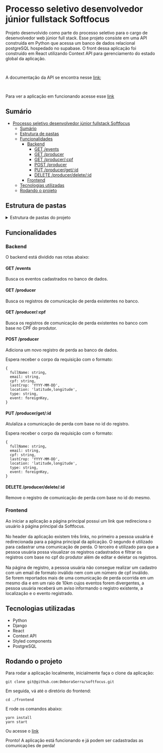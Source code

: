 # Processo seletivo desenvolvedor júnior fullstack Softfocus

Projeto desenvolvido como parte do processo seletivo para o cargo de desenvolvedor web júnior full stack. Esse projeto consiste em uma API construída em Python que acessa um banco de dados relacional postgreSQL hospedado no supabase. O front dessa aplicação foi construído em React utilizando Context API para gerenciamento do estado global da aplicação.

<br />

A documentação da API se encontra nesse [link](https://softfocus.docs.apiary.io/#reference/0/eventos);

<br />

Para ver a aplicação em funcionando acesse esse [link](https://proagro.vercel.app/)

## Sumário
- [Processo seletivo desenvolvedor júnior fullstack Softfocus](#processo-seletivo-desenvolvedor-júnior-fullstack-softfocus)
  - [Sumário](#sumário)
  - [Estrutura de pastas](#estrutura-de-pastas)
  - [Funcionalidades](#funcionalidades)
    - [Backend](#backend)
      - [GET /events](#get-events)
      - [GET /producer](#get-producer)
      - [GET /producer/:cpf](#get-producercpf)
      - [POST /producer](#post-producer)
      - [PUT /producer/get/:id](#put-producergetid)
      - [DELETE /producer/delete/:id](#delete-producerdeleteid)
    - [Frontend](#frontend)
  - [Tecnologias utilizadas](#tecnologias-utilizadas)
  - [Rodando o projeto](#rodando-o-projeto)

## Estrutura de pastas

<details>
  <summary>Estrutura de pastas do projeto</summary>

```
.
├── backend
│   ├── backend
│   │   ├── asgi.py
│   │   ├── __init__.py
│   │   ├── __pycache__
│   │   │   ├── __init__.cpython-38.pyc
│   │   │   ├── settings.cpython-38.pyc
│   │   │   ├── urls.cpython-38.pyc
│   │   │   └── wsgi.cpython-38.pyc
│   │   ├── settings.py
│   │   ├── urls.py
│   │   └── wsgi.py
│   ├── lossCommunication
│   │   ├── admin.py
│   │   ├── apps.py
│   │   ├── __init__.py
│   │   ├── migrations
│   │   │   ├── 0001_initial.py
│   │   │   ├── 0002_alter_producer_cpf_alter_producer_email.py
│   │   │   ├── 0003_alter_producer_cpf_alter_producer_email.py
│   │   │   ├── __init__.py
│   │   │   └── __pycache__
│   │   │       ├── 0001_initial.cpython-38.pyc
│   │   │       ├── 0002_alter_producer_cpf_alter_producer_email.cpython-38.pyc
│   │   │       ├── 0003_alter_producer_cpf_alter_producer_email.cpython-38.pyc
│   │   │       └── __init__.cpython-38.pyc
│   │   ├── models.py
│   │   ├── __pycache__
│   │   │   ├── admin.cpython-38.pyc
│   │   │   ├── apps.cpython-38.pyc
│   │   │   ├── __init__.cpython-38.pyc
│   │   │   ├── models.cpython-38.pyc
│   │   │   ├── serializers.cpython-38.pyc
│   │   │   ├── urls.cpython-38.pyc
│   │   │   └── views.cpython-38.pyc
│   │   ├── serializers.py
│   │   ├── tests.py
│   │   ├── urls.py
│   │   └── views.py
│   ├── manage.py
│   └── requirements.txt
├── frontend
│   ├── package.json
│   ├── public
│   │   ├── favicon.ico
│   │   ├── index.html
│   │   ├── logo192.png
│   │   ├── logo512.png
│   │   ├── manifest.json
│   │   └── robots.txt
│   ├── README.md
│   ├── src
│   │   ├── App.css
│   │   ├── App.js
│   │   ├── App.test.js
│   │   ├── components
│   │   │   ├── Content.js
│   │   │   ├── Footer.js
│   │   │   ├── Header.js
│   │   │   └── SearchBar.js
│   │   ├── context
│   │   │   └── Provider.js
│   │   ├── images
│   │   │   ├── banner-21.jpg
│   │   │   ├── Frame-2.png
│   │   │   └── softfocus.svg
│   │   ├── index.css
│   │   ├── index.js
│   │   ├── logo.svg
│   │   ├── pages
│   │   │   ├── Home.js
│   │   │   ├── Register.js
│   │   │   └── Search.js
│   │   ├── reportWebVitals.js
│   │   ├── setupTests.js
│   │   └── styles
│   │       ├── Home.module.css
│   │       ├── index.js
│   │       ├── Register.module.css
│   │       ├── SearchBar.module.css
│   │       └── Search.module.css
│   └── yarn.lock
└── README.md
```
</details>

## Funcionalidades

### Backend

  O backend está dividido nas rotas abaixo:

  #### GET /events

  Busca os eventos cadastrados no banco de dados.

  #### GET /producer

  Busca os registros de comunicação de perda existentes no banco.

  #### GET /producer/:cpf

  Busca os registros de comunicação de perda existentes no banco com base no CPF do produtor.

  #### POST /producer

  Adiciona um novo registro de perda ao banco de dados.

  Espera receber o corpo da requisição com o formato:
  ```
  {
    fullName: string,
    email: string,
    cpf: string,
    lastCrop: 'YYYY-MM-DD',
    location: 'latitude,longitude',
    type: string,
    event: foreignKey,
  }
  ```

  #### PUT /producer/get/:id

  Atulaliza a comunicação de perda com base no id do registro.

  Espera receber o corpo da requisição com o formato:
  ```
  {
    fullName: string,
    email: string,
    cpf: string,
    lastCrop: 'YYYY-MM-DD',
    location: 'latitude,longitude',
    type: string,
    event: foreignKey,
  }
  ```

  #### DELETE /producer/delete/:id

  Remove o registro de comunicação de perda com base no id do mesmo.

### Frontend

Ao iniciar a aplicação a página principal possui um link que redireciona o usuário à página principal da Softfocus.
<br />
<br />
No header da aplicação existem três links, no primeiro a pessoa usuária é redirecionada para a página principal da aplicação. O segundo é utilizado para cadastrar uma comunicação de perda. O terceiro é utilizado para que a pessoa usuária possa visualizar os registros cadastrados e filtrar os registros com base no cpf do produtor além de editar e deletar os registros.
<br />
<br />
Na página de registro, a pessoa usuária não consegue realizar um cadastro com um email de formato inválido nem com um número de cpf inválido.
<br />
Se forem reportados mais de uma comunicação de perda ocorrida em um mesmo dia e em um raio de 10km cujos eventos forem divergentes, a pessoa usuária receberá um aviso informando o registro existente, a localização e o evento registrado.

## Tecnologias utilizadas

* Python
* Django
* React
* Context API
* Styled components
* PostgreSQL

## Rodando o projeto

Para rodar a aplicação localmente, inicialmente faça o clone da aplicação:

```
git clone git@github.com:DeboraSerra/softfocus.git
```

Em seguida, vá até o diretório do frontend:
```
cd ./frontend
```

E rode os comandos abaixo:
```
yarn install
yarn start
```

Ou acesse o [link](https://proagro.vercel.app/)

Pronto! A aplicação está funcionando e já podem ser cadastradas as comunicações de perda!
